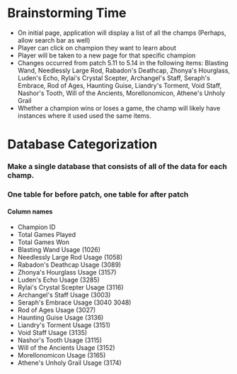 # Brainstorming Time

* On initial page, application will display a list of all the champs (Perhaps, allow search bar as well)
* Player can click on champion they want to learn about
* Player will be taken to a new page for that specific champion
* Changes occurred from patch 5.11 to 5.14 in the following items: Blasting Wand, Needlessly Large Rod, Rabadon's Deathcap, Zhonya's Hourglass, Luden's Echo, Rylai's Crystal Scepter, Archangel's Staff, Seraph's Embrace, Rod of Ages, Haunting Guise, Liandry's Torment, Void Staff, Nashor's Tooth, Will of the Ancients, Morellonomicon, Athene's Unholy Grail
* Whether a champion wins or loses a game, the champ will likely have instances where it used used the same items. 



# Database Categorization
### Make a single database that consists of all of the data for each champ. 
### One table for before patch, one table for after patch



#### Column names
* Champion ID
* Total Games Played
* Total Games Won
* Blasting Wand Usage (1026)
* Needlessly Large Rod Usage (1058)
* Rabadon's Deathcap Usage (3089)
* Zhonya's Hourglass Usage (3157)
* Luden's Echo Usage (3285)
* Rylai's Crystal Scepter Usage (3116)
* Archangel's Staff Usage (3003)
* Seraph's Embrace Usage (3040 3048)
* Rod of Ages Usage (3027) 
* Haunting Guise Usage (3136)
* Liandry's Torment Usage (3151) 
* Void Staff Usage (3135) 
* Nashor's Tooth Usage (3115) 
* Will of the Ancients Usage (3152)
* Morellonomicon Usage (3165)
* Athene's Unholy Grail Usage (3174)